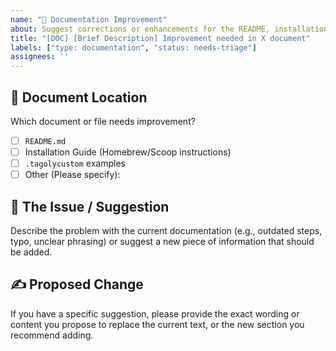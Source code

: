 ```yaml
---
name: "📖 Documentation Improvement"
about: Suggest corrections or enhancements for the README, installation guides, or other documentation.
title: "[DOC] [Brief Description] Improvement needed in X document"
labels: ["type: documentation", "status: needs-triage"]
assignees: ''
---
```


## 📌 Document Location

Which document or file needs improvement?

- [ ] `README.md`
- [ ] Installation Guide (Homebrew/Scoop instructions)
- [ ] `.tagolycustom` examples
- [ ] Other (Please specify): 

## 📝 The Issue / Suggestion

Describe the problem with the current documentation (e.g., outdated steps, typo, unclear phrasing) or suggest a new piece of information that should be added.

## ✍️ Proposed Change

If you have a specific suggestion, please provide the exact wording or content you propose to replace the current text, or the new section you recommend adding.
